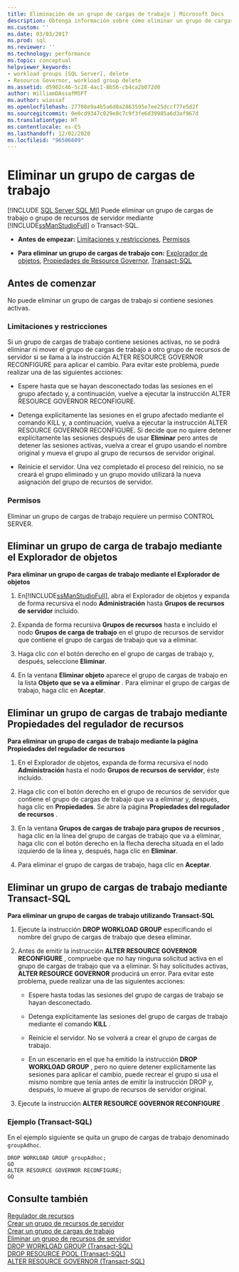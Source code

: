 ```yaml
---
title: Eliminación de un grupo de cargas de trabajo | Microsoft Docs
description: Obtenga información sobre cómo eliminar un grupo de cargas de trabajo o grupo de recursos mediante SQL Server Management Studio o Transact-SQL. Debe tener el permiso CONTROL SERVER.
ms.custom: ''
ms.date: 03/03/2017
ms.prod: sql
ms.reviewer: ''
ms.technology: performance
ms.topic: conceptual
helpviewer_keywords:
- workload groups [SQL Server], delete
- Resource Governor, workload group delete
ms.assetid: d5902c46-5c28-4ac1-8b56-cb4ca2b072d0
author: WilliamDAssafMSFT
ms.author: wiassaf
ms.openlocfilehash: 27708e9a4b5a6d0a2863595e7ee25dccf77e5d2f
ms.sourcegitcommit: 0e0cd9347c029e0c7c9f3fe6d39985a6d3af967d
ms.translationtype: HT
ms.contentlocale: es-ES
ms.lasthandoff: 12/02/2020
ms.locfileid: "96506609"
---
```

# <a name="delete-a-workload-group"></a>Eliminar un grupo de cargas de trabajo
[!INCLUDE [SQL Server SQL MI](../../includes/applies-to-version/sql-asdbmi.md)]
  Puede eliminar un grupo de cargas de trabajo o grupo de recursos de servidor mediante [!INCLUDE[ssManStudioFull](../../includes/ssmanstudiofull-md.md)] o Transact-SQL.  
  
-   **Antes de empezar:**  [Limitaciones y restricciones](#LimitationsRestrictions), [Permisos](#Permissions)  
  
-   **Para eliminar un grupo de cargas de trabajo con:**  [Explorador de objetos](#DelWGObjEx), [Propiedades de Resource Governor](#DelWGRGProp), [Transact-SQL](#DelWGTSQL)  
  
##  <a name="before-you-begin"></a><a name="BeforeYouBegin"></a> Antes de comenzar  
 No puede eliminar un grupo de cargas de trabajo si contiene sesiones activas.  
  
###  <a name="limitations-and-restrictions"></a><a name="LimitationsRestrictions"></a> Limitaciones y restricciones  
 Si un grupo de cargas de trabajo contiene sesiones activas, no se podrá eliminar ni mover el grupo de cargas de trabajo a otro grupo de recursos de servidor si se llama a la instrucción ALTER RESOURCE GOVERNOR RECONFIGURE para aplicar el cambio. Para evitar este problema, puede realizar una de las siguientes acciones:  
  
-   Espere hasta que se hayan desconectado todas las sesiones en el grupo afectado y, a continuación, vuelve a ejecutar la instrucción ALTER RESOURCE GOVERNOR RECONFIGURE.  
  
-   Detenga explícitamente las sesiones en el grupo afectado mediante el comando KILL y, a continuación, vuelva a ejecutar la instrucción ALTER RESOURCE GOVERNOR RECONFIGURE. Si decide que no quiere detener explícitamente las sesiones después de usar **Eliminar** pero antes de detener las sesiones activas, vuelva a crear el grupo usando el nombre original y mueva el grupo al grupo de recursos de servidor original.  
  
-   Reinicie el servidor. Una vez completado el proceso del reinicio, no se creará el grupo eliminado y un grupo movido utilizará la nueva asignación del grupo de recursos de servidor.  
  
###  <a name="permissions"></a><a name="Permissions"></a> Permisos  
 Eliminar un grupo de cargas de trabajo requiere un permiso CONTROL SERVER.  
  
##  <a name="delete-a-workload-group-using-object-explorer"></a><a name="DelWGObjEx"></a> Eliminar un grupo de carga de trabajo mediante el Explorador de objetos  
 **Para eliminar un grupo de cargas de trabajo mediante el Explorador de objetos**  
  
1.  En[!INCLUDE[ssManStudioFull](../../includes/ssmanstudiofull-md.md)], abra el Explorador de objetos y expanda de forma recursiva el nodo **Administración** hasta **Grupos de recursos de servidor** incluido.  
  
2.  Expanda de forma recursiva **Grupos de recursos** hasta e incluido el nodo **Grupos de carga de trabajo** en el grupo de recursos de servidor que contiene el grupo de cargas de trabajo que va a eliminar.  
  
3.  Haga clic con el botón derecho en el grupo de cargas de trabajo y, después, seleccione **Eliminar**.  
  
4.  En la ventana **Eliminar objeto** aparece el grupo de cargas de trabajo en la lista **Objeto que se va a eliminar** . Para eliminar el grupo de cargas de trabajo, haga clic en **Aceptar**.  
  
##  <a name="delete-a-workload-group-using-resource-governor-properties"></a><a name="DelWGRGProp"></a> Eliminar un grupo de cargas de trabajo mediante Propiedades del regulador de recursos  
 **Para eliminar un grupo de cargas de trabajo mediante la página Propiedades del regulador de recursos**  
  
1.  En el Explorador de objetos, expanda de forma recursiva el nodo **Administración** hasta el nodo **Grupos de recursos de servidor**, éste incluido.  
  
2.  Haga clic con el botón derecho en el grupo de recursos de servidor que contiene el grupo de cargas de trabajo que va a eliminar y, después, haga clic en **Propiedades**. Se abre la página **Propiedades del regulador de recursos** .  
  
3.  En la ventana **Grupos de cargas de trabajo para grupos de recursos** , haga clic en la línea del grupo de cargas de trabajo que va a eliminar, haga clic con el botón derecho en la flecha derecha situada en el lado izquierdo de la línea y, después, haga clic en **Eliminar**.  
  
4.  Para eliminar el grupo de cargas de trabajo, haga clic en **Aceptar**.  
  
##  <a name="delete-a-workload-group-using-transact-sql"></a><a name="DelWGTSQL"></a> Eliminar un grupo de cargas de trabajo mediante Transact-SQL  
 **Para eliminar un grupo de cargas de trabajo utilizando Transact-SQL**  
  
1.  Ejecute la instrucción **DROP WORKLOAD GROUP** especificando el nombre del grupo de cargas de trabajo que desea eliminar.  
  
2.  Antes de emitir la instrucción **ALTER RESOURCE GOVERNOR RECONFIGURE** , compruebe que no hay ninguna solicitud activa en el grupo de cargas de trabajo que va a eliminar. Si hay solicitudes activas, **ALTER RESOURCE GOVERNOR** producirá un error. Para evitar este problema, puede realizar una de las siguientes acciones:  
  
    -   Espere hasta todas las sesiones del grupo de cargas de trabajo se hayan desconectado.  
  
    -   Detenga explícitamente las sesiones del grupo de cargas de trabajo mediante el comando **KILL** .  
  
    -   Reinicie el servidor. No se volverá a crear el grupo de cargas de trabajo.  
  
    -   En un escenario en el que ha emitido la instrucción **DROP WORKLOAD GROUP** , pero no quiere detener explícitamente las sesiones para aplicar el cambio, puede recrear el grupo si usa el mismo nombre que tenía antes de emitir la instrucción DROP y, después, lo mueve al grupo de recursos de servidor original.  
  
3.  Ejecute la instrucción **ALTER RESOURCE GOVERNOR RECONFIGURE** .  
  
### <a name="example-transact-sql"></a>Ejemplo (Transact-SQL)  
 En el ejemplo siguiente se quita un grupo de cargas de trabajo denominado `groupAdhoc`.  
  
```  
DROP WORKLOAD GROUP groupAdhoc;  
GO  
ALTER RESOURCE GOVERNOR RECONFIGURE;  
GO  
```  
  
## <a name="see-also"></a>Consulte también  
 [Regulador de recursos](../../relational-databases/resource-governor/resource-governor.md)   
 [Crear un grupo de recursos de servidor](../../relational-databases/resource-governor/create-a-resource-pool.md)   
 [Crear un grupo de cargas de trabajo](../../relational-databases/resource-governor/create-a-workload-group.md)   
 [Eliminar un grupo de recursos de servidor](../../relational-databases/resource-governor/delete-a-resource-pool.md)   
 [DROP WORKLOAD GROUP &#40;Transact-SQL&#41;](../../t-sql/statements/drop-workload-group-transact-sql.md)   
 [DROP RESOURCE POOL &#40;Transact-SQL&#41;](../../t-sql/statements/drop-resource-pool-transact-sql.md)   
 [ALTER RESOURCE GOVERNOR &#40;Transact-SQL&#41;](../../t-sql/statements/alter-resource-governor-transact-sql.md)  
  
  
